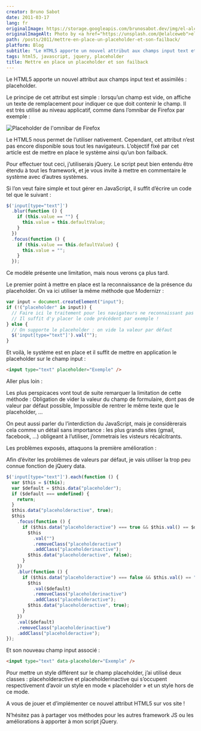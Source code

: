 ```yaml
---
creator: Bruno Sabot
date: 2011-03-17
lang: fr
originalImage: https://storage.googleapis.com/brunosabot.dev/img/el-alce-web-njX7_Ixraio-unsplash.jpeg
originalImageAlt: Photo by <a href="https://unsplash.com/@elalceweb">el alce web</a> on <a href="https://unsplash.com">Unsplash</a>.
path: /posts/2011/mettre-en-place-un-placeholder-et-son-failback/
platform: Blog
subtitle: "Le HTML5 apporte un nouvel attribut aux champs input text et assimilés : placeholder. Mais que faire sur les vieux navigateurs ?"
tags: html5, javascript, jquery, placeholder
title: Mettre en place un placeholder et son failback
---
```


Le HTML5 apporte un nouvel attribut aux champs input text et assimilés : placeholder.

Le principe de cet attribut est simple : lorsqu’un champ est vide, on affiche un texte de remplacement pour indiquer ce que doit contenir le champ. Il est très utilisé au niveau applicatif, comme dans l’omnibar de Firefox par exemple :

![Placeholder de l'omnibar de Firefox](https://storage.googleapis.com/brunosabot.dev/img/placeholder1.jpeg)

Le HTML5 nous permet de l’utiliser nativement. Cependant, cet attribut n’est pas encore disponible sous tout les navigateurs. L’objectif fixé par cet article est de mettre en place le système ainsi qu’un bon failback.

Pour effectuer tout ceci, j’utiliserais jQuery. Le script peut bien entendu être étendu à tout les framework, et je vous invite à mettre en commentaire le système avec d’autres systèmes.

Si l’on veut faire simple et tout gérer en JavaScript, il suffit d’écrire un code tel que le suivant :

```javascript
$('input[type="text"]')
  .blur(function () {
    if (this.value == "") {
      this.value = this.defaultValue;
    }
  })
  .focus(function () {
    if (this.value == this.defaultValue) {
      this.value = "";
    }
  });
```

Ce modèle présente une limitation, mais nous verons ça plus tard.

Le premier point à mettre en place est la reconnaissance de la présence du placeholder. On va ici utiliser la même méthode que Modernizr :

```javascript
var input = document.createElement("input");
if (!("placeholder" in input)) {
  // Faire ici le traitement pour les navigateurs ne reconnaissant pas le placeholder
  // Il suffit d'y placer le code précédent par exemple !
} else {
  // On supporte le placeholder : on vide la valeur par défaut
  $('input[type="text"]').val("");
}
```

Et voilà, le système est en place et il suffit de mettre en application le placeholder sur le champ input :

```html
<input type="text" placeholder="Exemple" />
```

Aller plus loin :

Les plus perspicaces vont tout de suite remarquer la limitation de cette méthode : Obligation de vider la valeur du champ de formulaire, dont pas de valeur par défaut possible, Impossible de rentrer le même texte que le placeholder, …

On peut aussi parler du l’interdiction du JavaScript, mais je considèrerais cela comme un détail sans importance : les plus grands sites (gmail, facebook, …) obligeant à l’utiliser, j’ommetrais les visteurs récalcitrants.

Les problèmes exposés, attaquons la première amélioration :

Afin d’éviter les problèmes de valeurs par défaut, je vais utiliser la trop peu connue fonction de jQuery data.

```javascript
$('input[type="text"]').each(function () {
  var $this = $(this);
  var $default = $this.data("placeholder");
  if ($default === undefined) {
    return;
  }
  $this.data("placeholderactive", true);
  $this
    .focus(function () {
      if ($this.data("placeholderactive") === true && $this.val() == $default) {
        $this
          .val("")
          .removeClass("placeholderactive")
          .addClass("placeholderinactive");
        $this.data("placeholderactive", false);
      }
    })
    .blur(function () {
      if ($this.data("placeholderactive") === false && $this.val() == "") {
        $this
          .val($default)
          .removeClass("placeholderinactive")
          .addClass("placeholderactive");
        $this.data("placeholderactive", true);
      }
    })
    .val($default)
    .removeClass("placeholderinactive")
    .addClass("placeholderactive");
});
```

Et son nouveau champ input associé :

```html
<input type="text" data-placeholder="Exemple" />
```

Pour mettre un style différent sur le champ placeholder, j’ai utilisé deux classes : placeholderactive et placeholderinactive qui s’occupent respectivement d’avoir un style en mode « placeholder » et un style hors de ce mode.

A vous de jouer et d’implémenter ce nouvel attribut HTML5 sur vos site !

N’hésitez pas à partager vos méthodes pour les autres framework JS ou les améliorations à apporter à mon script jQuery.
